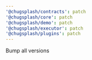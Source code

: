 ```yaml
---
'@chugsplash/contracts': patch
'@chugsplash/core': patch
'@chugsplash/demo': patch
'@chugsplash/executor': patch
'@chugsplash/plugins': patch
---
```


Bump all versions
